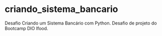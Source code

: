 # criando_sistema_bancario
Desafio Criando um Sistema Bancário com Python.
Desafio de projeto do Bootcamp DIO Ifood.

